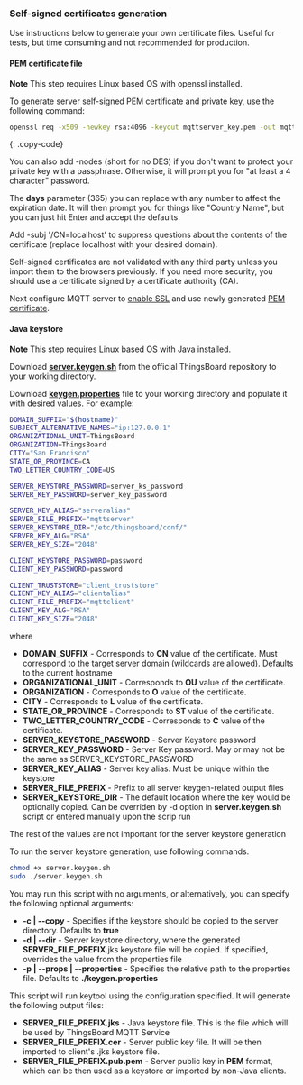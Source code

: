 ### Self-signed certificates generation

Use instructions below to generate your own certificate files. Useful for tests, but time consuming and not recommended for production.

#### PEM certificate file

**Note** This step requires Linux based OS with openssl installed.

To generate server self-signed PEM certificate and private key, use the following command:

```bash
openssl req -x509 -newkey rsa:4096 -keyout mqttserver_key.pem -out mqttserver.pem -sha256 -days 365
```
{: .copy-code}

You can also add -nodes (short for no DES) if you don't want to protect your private key with a passphrase. Otherwise, it will prompt you for "at least a 4 character" password.

The **days** parameter (365) you can replace with any number to affect the expiration date. It will then prompt you for things like "Country Name", but you can just hit Enter and accept the defaults.

Add -subj '/CN=localhost' to suppress questions about the contents of the certificate (replace localhost with your desired domain).

Self-signed certificates are not validated with any third party unless you import them to the browsers previously. If you need more security, you should use a certificate signed by a certificate authority (CA).

Next configure MQTT server to [enable SSL](#server-configuration) and use newly generated [PEM certificate](#pem-certificate-file-1).

#### Java keystore

**Note** This step requires Linux based OS with Java installed.

Download [**server.keygen.sh**](https://raw.githubusercontent.com/thingsboard/thingsboard/master/tools/src/main/shell/server.keygen.sh) from the official ThingsBoard repository to your working directory.

Download [**keygen.properties**](https://raw.githubusercontent.com/thingsboard/thingsboard/master/tools/src/main/shell/keygen.properties) file to your working directory and populate it with desired values.
For example:

```bash
DOMAIN_SUFFIX="$(hostname)"
SUBJECT_ALTERNATIVE_NAMES="ip:127.0.0.1"
ORGANIZATIONAL_UNIT=ThingsBoard
ORGANIZATION=ThingsBoard
CITY="San Francisco"
STATE_OR_PROVINCE=CA
TWO_LETTER_COUNTRY_CODE=US

SERVER_KEYSTORE_PASSWORD=server_ks_password
SERVER_KEY_PASSWORD=server_key_password

SERVER_KEY_ALIAS="serveralias"
SERVER_FILE_PREFIX="mqttserver"
SERVER_KEYSTORE_DIR="/etc/thingsboard/conf/"
SERVER_KEY_ALG="RSA"
SERVER_KEY_SIZE="2048"

CLIENT_KEYSTORE_PASSWORD=password
CLIENT_KEY_PASSWORD=password

CLIENT_TRUSTSTORE="client_truststore"
CLIENT_KEY_ALIAS="clientalias"
CLIENT_FILE_PREFIX="mqttclient"
CLIENT_KEY_ALG="RSA"
CLIENT_KEY_SIZE="2048"
```

where

- **DOMAIN_SUFFIX** - Corresponds to **CN** value of the certificate. Must correspond to the target server domain (wildcards are allowed). Defaults to the current hostname
- **ORGANIZATIONAL_UNIT** - Corresponds to **OU** value of the certificate.
- **ORGANIZATION** - Corresponds to **O** value of the certificate.
- **CITY** - Corresponds to **L** value of the certificate.
- **STATE_OR_PROVINCE** - Corresponds to **ST** value of the certificate.
- **TWO_LETTER_COUNTRY_CODE** - Corresponds to **C** value of the certificate.
- **SERVER_KEYSTORE_PASSWORD** - Server Keystore password
- **SERVER_KEY_PASSWORD** - Server Key password. May or may not be the same as SERVER_KEYSTORE_PASSWORD
- **SERVER_KEY_ALIAS** - Server key alias. Must be unique within the keystore
- **SERVER_FILE_PREFIX** - Prefix to all server keygen-related output files
- **SERVER_KEYSTORE_DIR** - The default location where the key would be optionally copied. Can be overriden by -d option in **server.keygen.sh** script or entered manually upon the scrip run

The rest of the values are not important for the server keystore generation

To run the server keystore generation, use following commands.

```bash
chmod +x server.keygen.sh
sudo ./server.keygen.sh
```

You may run this script with no arguments, or alternatively, you can specify the following optional arguments:

- **-c \| --copy** - Specifies if the keystore should be copied to the server directory. Defaults to **true**
- **-d \| --dir** - Server keystore directory, where the generated **SERVER_FILE_PREFIX**.jks keystore file will be copied. If specified, overrides the value from the properties file
- **-p \| --props \| --properties** - Specifies the relative path to the properties file. Defaults to **./keygen.properties**

This script will run keytool using the configuration specified. It will generate the following output files:

- **SERVER_FILE_PREFIX.jks** - Java keystore file. This is the file which will be used by ThingsBoard MQTT Service
- **SERVER_FILE_PREFIX.cer** - Server public key file. It will be then imported to client's .jks keystore file.
- **SERVER_FILE_PREFIX.pub.pem** - Server public key in **PEM** format, which can be then used as a keystore or imported by non-Java clients.   
